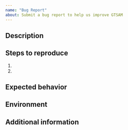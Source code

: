 ```yaml
---
name: "Bug Report"
about: Submit a bug report to help us improve GTSAM
---
```


<!-- This is a channel to report bugs/issues, not a support channel to help install/use/debug your own code. We'd love to help, but just don't have the bandwidth. Please post questions in the GTSAM Google group (https://groups.google.com/forum/#!forum/gtsam-users) -->

<!--Please only submit issues/bug reports that come with enough information to reproduce them, ideally a unit test that fails, and possible ideas on what might be wrong. -->

<!-- Even better yet, fix the bug and/or documentation, add a unit test, and create a pull request! -->

## Description

<!-- A clear description of the bug -->

## Steps to reproduce

1. 
2.

<!-- If you have a code sample, unit test, error messages, stack traces, etc., please provide it here as well -->

## Expected behavior

<!-- A clear and concise description of what you expected to happen. -->

## Environment

<!-- Please provide information about your code environment, things such as OS, language of use (C++, Matlab or Python), version of dependent libraries if using a custom build etc., anything to provide us more information. -->

<!-- The more the information, the faster we can help resolve the issue -->

## Additional information

<!-- Add any other infor or context about the problem here. -->